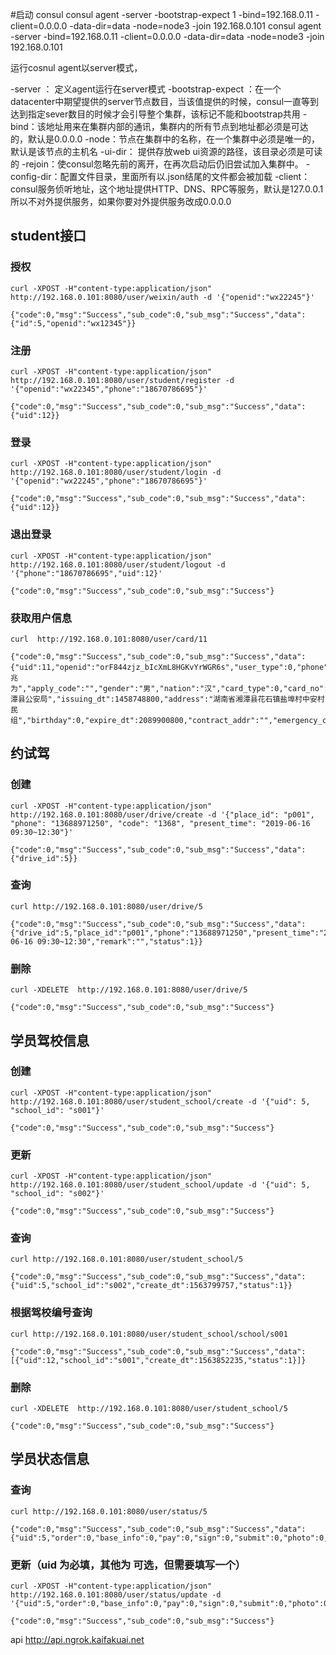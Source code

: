 
#启动 consul
consul agent -server  -bootstrap-expect 1 -bind=192.168.0.11 -client=0.0.0.0 -data-dir=data -node=node3 -join 192.168.0.101
consul agent -server  -bind=192.168.0.11 -client=0.0.0.0 -data-dir=data -node=node3 -join 192.168.0.101

运行cosnul agent以server模式，

-server ： 定义agent运行在server模式
-bootstrap-expect ：在一个datacenter中期望提供的server节点数目，当该值提供的时候，consul一直等到达到指定sever数目的时候才会引导整个集群，该标记不能和bootstrap共用
-bind：该地址用来在集群内部的通讯，集群内的所有节点到地址都必须是可达的，默认是0.0.0.0
-node：节点在集群中的名称，在一个集群中必须是唯一的，默认是该节点的主机名
-ui-dir： 提供存放web ui资源的路径，该目录必须是可读的
-rejoin：使consul忽略先前的离开，在再次启动后仍旧尝试加入集群中。
-config-dir：配置文件目录，里面所有以.json结尾的文件都会被加载
-client：consul服务侦听地址，这个地址提供HTTP、DNS、RPC等服务，默认是127.0.0.1所以不对外提供服务，如果你要对外提供服务改成0.0.0.0

## student接口

### 授权
```
curl -XPOST -H"content-type:application/json" http://192.168.0.101:8080/user/weixin/auth -d '{"openid":"wx22245"}'

{"code":0,"msg":"Success","sub_code":0,"sub_msg":"Success","data":{"id":5,"openid":"wx12345"}}
```
### 注册
```
curl -XPOST -H"content-type:application/json" http://192.168.0.101:8080/user/student/register -d '{"openid":"wx22345","phone":"18670786695"}'

{"code":0,"msg":"Success","sub_code":0,"sub_msg":"Success","data":{"uid":12}}
```



### 登录
```
curl -XPOST -H"content-type:application/json" http://192.168.0.101:8080/user/student/login -d '{"openid":"wx22245","phone":"18670786695"}'

{"code":0,"msg":"Success","sub_code":0,"sub_msg":"Success","data":{"uid":12}}
```

### 退出登录
```
curl -XPOST -H"content-type:application/json" http://192.168.0.101:8080/user/student/logout -d '{"phone":"18670786695","uid":12}'

{"code":0,"msg":"Success","sub_code":0,"sub_msg":"Success"}

```

### 获取用户信息
```
curl  http://192.168.0.101:8080/user/card/11

{"code":0,"msg":"Success","sub_code":0,"sub_msg":"Success","data":{"uid":11,"openid":"orF844zjz_bIcXmL8HGKvYrWGR6s","user_type":0,"phone":"18620919841","create_dt":1563175923,"update_dt":0,"name":"谢兆为","apply_code":"","gender":"男","nation":"汉","card_type":0,"card_no":"430321198808145419","issuing_authority":"湘潭县公安局","issuing_dt":1458748800,"address":"湖南省湘潭县花石镇盐埠村中安村民组","birthday":0,"expire_dt":2089900800,"contract_addr":"","emergency_contact":"","emergency_phone":"","serial_number":"","photo":"","idcard_front":"1,47c8468a0003","idcard_back":"80,47c98fc1ede8","vehicle_id":"","vehicle_pwd":"","login_dt":0,"exit_dt":1563443430}}
```


## 约试驾 

### 创建
```
curl -XPOST -H"content-type:application/json" http://192.168.0.101:8080/user/drive/create -d '{"place_id": "p001",	"phone": "13688971250", "code": "1368",	"present_time": "2019-06-16 09:30~12:30"}'

{"code":0,"msg":"Success","sub_code":0,"sub_msg":"Success","data":{"drive_id":5}}
```

### 查询
```
curl http://192.168.0.101:8080/user/drive/5

{"code":0,"msg":"Success","sub_code":0,"sub_msg":"Success","data":{"drive_id":5,"place_id":"p001","phone":"13688971250","present_time":"2019-06-16 09:30~12:30","remark":"","status":1}}
```
### 删除
```
curl -XDELETE  http://192.168.0.101:8080/user/drive/5

{"code":0,"msg":"Success","sub_code":0,"sub_msg":"Success"}
```

## 学员驾校信息

### 创建
```
curl -XPOST -H"content-type:application/json" http://192.168.0.101:8080/user/student_school/create -d '{"uid": 5,	"school_id": "s001"}'

{"code":0,"msg":"Success","sub_code":0,"sub_msg":"Success"}
```
### 更新
```
curl -XPOST -H"content-type:application/json" http://192.168.0.101:8080/user/student_school/update -d '{"uid": 5,	"school_id": "s002"}'

{"code":0,"msg":"Success","sub_code":0,"sub_msg":"Success"}
```

### 查询
```
curl http://192.168.0.101:8080/user/student_school/5

{"code":0,"msg":"Success","sub_code":0,"sub_msg":"Success","data":{"uid":5,"school_id":"s002","create_dt":1563799757,"status":1}}

```

### 根据驾校编号查询
```
curl http://192.168.0.101:8080/user/student_school/school/s001

{"code":0,"msg":"Success","sub_code":0,"sub_msg":"Success","data":[{"uid":12,"school_id":"s001","create_dt":1563852235,"status":1}]}

```

### 删除
```
curl -XDELETE  http://192.168.0.101:8080/user/student_school/5

{"code":0,"msg":"Success","sub_code":0,"sub_msg":"Success"}

```


## 学员状态信息

### 查询 
```
curl http://192.168.0.101:8080/user/status/5 

{"code":0,"msg":"Success","sub_code":0,"sub_msg":"Success","data":{"uid":5,"order":0,"base_info":0,"pay":0,"sign":0,"submit":0,"photo":0,"high_meter":0,"item1":0,"item2":0,"item3":0,"item4":0,"pwd":0}}
```
### 更新（uid 为必填，其他为 可选，但需要填写一个）
```
curl -XPOST -H"content-type:application/json" http://192.168.0.101:8080/user/status/update -d '{"uid":5,"order":0,"base_info":0,"pay":0,"sign":0,"submit":0,"photo":0,"high_meter":0,"item1":0,"item2":0,"item3":0,"item4":0,"pwd":0}'

{"code":0,"msg":"Success","sub_code":0,"sub_msg":"Success"}

```

api 
http://api.ngrok.kaifakuai.net